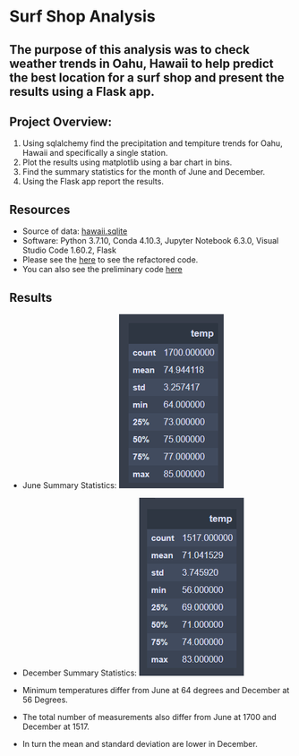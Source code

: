 # Surf Shop Analysis

## The purpose of this analysis was to check weather trends in Oahu, Hawaii to help predict the best location for a surf shop and present the results using a Flask app.  

## Project Overview:
1. Using sqlalchemy find the precipitation and tempiture trends for Oahu, Hawaii and specifically a single station.
2. Plot the results using matplotlib using a bar chart in bins.
3. Find the summary statistics for the month of June and December.
4. Using the Flask app report the results. 


## Resources
- Source of data: [hawaii.sqlite](https://github.com/mthalken/Surf_Shop_Analysis/blob/main/hawaii.sqlite)
- Software: Python 3.7.10, Conda 4.10.3, Jupyter Notebook 6.3.0, Visual Studio Code 1.60.2, Flask
- Please see the [here](https://github.com/mthalken/Surf_Shop_Analysis/blob/main/SurfsUp_Challenge.ipynb) to see the refactored code.
- You can also see the preliminary code [here](https://github.com/mthalken/Surf_Shop_Analysis/blob/main/climate_analysis.ipynb)

## Results 
- June Summary Statistics:
![png](https://github.com/mthalken/Surf_Shop_Analysis/blob/main/june_summary_statistics.png)

- December Summary Statistics:
![png](https://github.com/mthalken/Surf_Shop_Analysis/blob/main/december_summary_statistics.png)

- Minimum temperatures differ from June at 64 degrees and December at 56 Degrees.
- The total number of measurements also differ from June at 1700 and December at 1517.
- In turn the mean and standard deviation are lower in December. 

